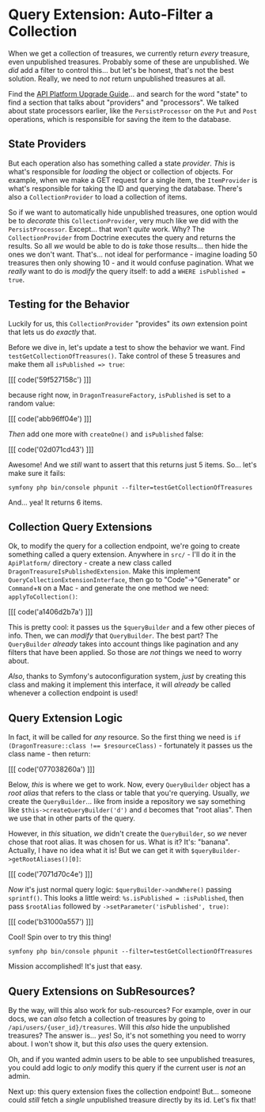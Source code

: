 # Query Extension: Auto-Filter a Collection

When we get a collection of treasures, we currently return *every*
treasure, even unpublished treasures. Probably some of these are unpublished.
We *did* add a filter to control this... but let's be honest, that's not the best
solution. Really, we need to *not* return unpublished treasures at all.

Find the [API Platform Upgrade Guide](https://api-platform.com/docs/core/upgrade-guide/#api-platform-2730)...
and search for the word "state" to find a section that talks about "providers" and
"processors". We talked about state processors earlier, like the `PersistProcessor`
on the `Put` and `Post` operations, which is responsible for saving the item to the
database.

## State Providers

But each operation also has something called a state *provider*. *This* is what's
responsible for *loading* the object or collection of objects. For example, when
we make a GET request for a single item, the `ItemProvider` is what's responsible
for taking the ID and querying the database. There's also a `CollectionProvider`
to load a collection of items.

So if we want to automatically hide unpublished treasures, one option would be to
*decorate* this `CollectionProvider`, very much like we did with the `PersistProcessor`.
Except... that won't *quite* work. Why? The `CollectionProvider` from Doctrine executes
the query and returns the results. So all *we* would be able to do is *take* those
results... then hide the ones we don't want. That's... not ideal for performance -
imagine loading 50 treasures then only showing 10 - and it would confuse pagination.
What we *really* want to do is *modify* the query itself: to add a
`WHERE isPublished = true`.

## Testing for the Behavior

Luckily for us, this `CollectionProvider` "provides" its *own* extension point that
lets us do *exactly* that.

Before we dive in, let's update a test to show the behavior we want. Find
`testGetCollectionOfTreasures()`. Take control of these 5 treasures and
make them all `isPublished => true`:

[[[ code('59f527158c') ]]]

because right now, in `DragonTreasureFactory`, `isPublished` is set to a random value:

[[[ code('abb96ff04e') ]]]

*Then* add one more with `createOne()` and `isPublished` false:

[[[ code('02d071cd43') ]]]

Awesome! And we *still* want to assert that this returns just 5 items. So...
let's make sure it fails:

```terminal-silent
symfony php bin/console phpunit --filter=testGetCollectionOfTreasures
```

And... yea! It returns 6 items.

## Collection Query Extensions

Ok, to modify the query for a collection endpoint, we're going to create something
called a query extension. Anywhere in `src/` - I'll do it in the `ApiPlatform/`
directory - create a new class called `DragonTreasureIsPublishedExtension`. Make
this implement `QueryCollectionExtensionInterface`, then go to "Code"->"Generate" or
`Command`+`N` on a Mac - and generate the one method we need: `applyToCollection()`:

[[[ code('a1406d2b7a') ]]]

This is pretty cool: it passes us the `$queryBuilder` and a few other pieces of
info. Then, we can *modify* that `QueryBuilder`. The best part? The `QueryBuilder`
*already* takes into account things like pagination and any filters that have been
applied. So those are *not* things we need to worry about.

*Also*, thanks to Symfony's autoconfiguration system, *just* by creating this class
and making it implement this interface, it will *already* be called whenever a
collection endpoint is used!

## Query Extension Logic

In fact, it will be called for *any* resource. So the first thing we need is
`if (DragonTreasure::class !== $resourceClass)` - fortunately it passes us the
class name - then return:

[[[ code('077038260a') ]]]

Below, *this* is where we get to work. Now, every `QueryBuilder` object has a
*root alias* that refers to the class or table that you're querying. Usually,
*we* create the `QueryBuilder`... like from inside a repository we say something
like `$this->createQueryBuilder('d')` and `d` becomes that "root alias". Then we
use that in other parts of the query.

However, in *this* situation, *we* didn't create the `QueryBuilder`, so *we* never
chose that root alias. It was chosen for us. What is it? It's: "banana". Actually,
I have no idea what it is! But we can get it with `$queryBuilder->getRootAliases()[0]`:

[[[ code('7071d70c4e') ]]]

*Now* it's just normal query logic: `$queryBuilder->andWhere()` passing `sprintf()`.
This looks a little weird: `%s.isPublished = :isPublished`, then pass `$rootAlias`
followed by `->setParameter('isPublished', true)`:

[[[ code('b31000a557') ]]]

Cool! Spin over to try this thing!

```terminal-silent
symfony php bin/console phpunit --filter=testGetCollectionOfTreasures
```

Mission accomplished! It's just that easy.

## Query Extensions on SubResources?

By the way, will this also work for sub-resources? For example, over in our
docs, we can *also* fetch a collection of treasures by going to
`/api/users/{user_id}/treasures`. Will this *also* hide the unpublished treasures?
The answer is... *yes*! So, it's not something you need to worry about. I won't
show it, but this *also* uses the query extension.

Oh, and if you wanted admin users to be able to see unpublished treasures, you could
add logic to *only* modify this query if the current user is *not* an admin.

Next up: this query extension fixes the collection endpoint! But... someone could
*still* fetch a *single* unpublished treasure directly by its id. Let's fix that!

